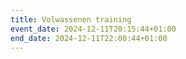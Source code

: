 ```yaml
---
title: Volwassenen training
event_date: 2024-12-11T20:15:44+01:00
end_date: 2024-12-11T22:00:44+01:00
---
```

